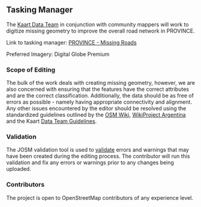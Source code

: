## Tasking Manager
The [Kaart Data Team](https://wiki.openstreetmap.org/wiki/Kaart#Kaart_Data_Team) in conjunction with community mappers will work to digitize missing geometry to improve the overall road network in PROVINCE.

Link to tasking manager: [ PROVINCE - Missing Roads](https://tasks.hotosm.org/project/) 

Preferred Imagery: Digital Globe Premium

### Scope of Editing
The bulk of the work deals with creating missing geometry, however, we are also concerned with ensuring that the features have the correct attributes and are the correct classification. Additionally, the data should be as free of errors as possible - namely having appropriate connectivity and alignment. Any other issues encountered by the editor should be resolved using the standardized guidelines outlined by the [OSM Wiki](http://wiki.openstreetmap.org/wiki/Highways "OSM"), [WikiProject Argentina](https://wiki.openstreetmap.org/wiki/ES:Wikiproyecto_Argentina "AR") and the Kaart [Data Team Guidelines](https://github.com/KaartGroup/Moldova/blob/master/KAART.md#data-team-guidelines
 "Guidelines").

### Validation
The JOSM validation tool is used to [validate](https://wiki.openstreetmap.org/wiki/JOSM/Validator#Validations "Validators") errors and warnings that may have been created during the editing process. The contributor will run this validation and fix any errors or warnings prior to any changes being uploaded.

### Contributors
The project is open to OpenStreetMap contributors of any experience level.
